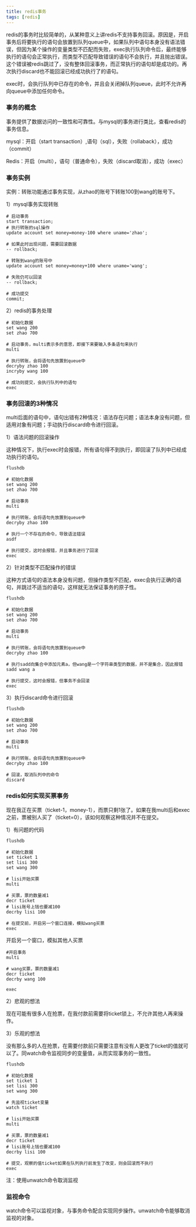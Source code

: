```yaml
---
title: redis事务
tags: [redis]
---
```


redis的事务时比较简单的，从某种意义上讲redis不支持事务回滚。原因是，开启事务后将要执行的语句会放置到队列queue中，如果队列中语句本身没有语法错误，但因为某个操作的变量类型不匹配而失败，exec执行队列命令后，最终能够执行的语句会正常执行，而类型不匹配导致错误的语句不会执行，并且抛出错误。这个错误被redis跳过了，没有整体回滚事务，而正常执行的语句却是成功的。再次执行discard也不能回滚已经成功执行了的语句。

exec时，会执行队列中已存在的命令，并且会关闭掉队列queue，此时不允许再向queue中添加任何命令。

### 事务的概念

事务提供了数据访问的一致性和可靠性。与mysql的事务进行类比，查看redis的事务信息。

mysql：开启（start transaction）,语句（sql），失败（rollaback），成功（commit）

Redis：开启（multi），语句（普通命令），失败（discard取消），成功（exec）

### 事务实例

实例：转账功能通过事务实现，从zhao的账号下转账100到wang的账号下。

1）mysql事务实现转账

```
# 启动事务
start transaction;
# 执行转账的sql操作
update account set money=money-100 where uname='zhao';

# 如果此时出现问题，需要回滚数据
-- rollback;

# 转账到wang的账号中
update account set money=money+100 where uname='wang';

# 失败仍可以回滚
-- rollback;

# 成功提交
commit;
```

2）redis的事务处理

```
# 初始化数据
set wang 200
set zhao 700

# 启动事务，multi表示多的意思，即接下来要输入多条语句来执行
multi

# 执行转账，会将语句先放置到queue中
decryby zhao 100
incryby wang 100

# 成功则提交，会执行队列中的语句
exec
```

### 事务回滚的3种情况

multi后面的语句中，语句出错有2种情况：语法存在问题；语法本身没有问题，但适用对象有问题；手动执行discard命令进行回滚。

1）语法问题的回滚操作

这种情况下，执行exec时会报错，所有语句得不到执行，即回滚了队列中已经成功执行的语句。

```
flushdb

# 初始化数据
set wang 200
set zhao 700

# 启动事务
multi

# 执行转账，会将语句先放置到queue中
decryby zhao 100

# 执行一个不存在的命令，导致语法错误
asdf

# 执行提交，这时会报错，并且事务进行了回滚
exec
```

2）针对类型不匹配操作的错误

这种方式语句的语法本身没有问题，但操作类型不匹配，exec会执行正确的语句，并跳过不适当的语句，这样就无法保证事务的原子性。

```
flushdb

# 初始化数据
set wang 200
set zhao 700

# 启动事务
multi

# 执行转账，会将语句先放置到queue中
decryby zhao 100

# 执行sadd向集合中添加元素a，但wang是一个字符串类型的数据，并不是集合，因此报错
sadd wang a

# 执行提交，这时会报错，但事务不会回滚
exec
```

3）执行discard命令进行回滚

```
flushdb

# 初始化数据
set wang 200
set zhao 700

# 启动事务
multi

# 执行转账，会将语句先放置到queue中
decryby zhao 100

# 回滚，取消队列中的命令
discard
```

### redis如何实现买票事务

现在我正在买票（ticket-1，money-1），而票只剩1张了。如果在我multi后和exec之前，票被别人买了（ticket=0），该如何观察这种情况并不在提交。

1）有问题的代码

```
flushdb

# 初始化数据
set ticket 1
set lisi 300
set wang 300

# lisi开始买票
multi

# 买票，票的数量减1
decr ticket
# lisi账号上钱也要减100
decrby lisi 100

# 在提交前，开启另一个窗口连接，模拟wang买票
exec
```

开启另一个窗口，模拟其他人买票

```
#开启事务
multi

# wang买票，票的数量减1
decr ticket
decrby wang 100

exec
```

2）悲观的想法

现在可能有很多人在抢票，在我付款前需要将ticket锁上，不允许其他人再来操作。

3）乐观的想法

没有那么多的人在抢票，在需要付款前只需要注意有没有人更改了ticket的值就可以了。同watch命令监视同步的变量值，从而实现事务的一致性。

```
flushdb

# 初始化数据
set ticket 1
set lisi 300
set wang 300

# 先监视ticket变量
watch ticket

# lisi开始买票
multi

# 买票，票的数量减1
decr ticket
# lisi账号上钱也要减100
decrby lisi 100

# 提交，观察的值ticket如果在队列执行前发生了改变，则会回滚而不执行
exec
```

注：使用unwatch命令取消监视

### 监视命令

watch命令可以监视对象，与事务命令配合实现同步操作。unwatch命令能够取消监视的对象。